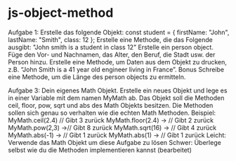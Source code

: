# js-object-method

Aufgabe 1:
Erstelle das folgende Objekt:
const student = {
firstName: "John",
lastName: "Smith",
class: 12 };
Erstelle eine Methode, die das Folgende ausgibt:
"John smith is a student in class 12"
Erstelle ein person object. Füge den Vor- und Nachnamen, das Alter, den Beruf, die Stadt usw. der Person hinzu. Erstelle eine Methode, um Daten aus dem Objekt zu drucken, z.B. “John Smith is a 41 year old engineer living in France”.
Bonus
Schreibe eine Methode, um die Länge des person objects zu ermitteln.

Aufgabe 3:
Dein eigenes Math Objekt.
Erstelle ein neues Objekt und lege es in einer Variable mit dem namen MyMath ab.
Das Objekt soll die Methoden ceil, floor, pow, sqrt und abs des Math Objekts besitzen.
Die Methoden sollen sich genau so verhalten wie die echten Math Methoden.
Beispiel:
MyMath.ceil(2.4) // Gibt 3 zurück
MyMath.floor(2.4) -> // Gibt 2 zurück
MyMath.pow(2,3) ->// Gibt 8 zurück
MyMath.sqrt(16) -> // Gibt 4 zurück
MyMath.abs(-1) -> // Gibt 1 zurück
MyMath.abs(1) -> // Gibt 1 zurück
Leicht: Verwende das Math Objekt um diese Aufgabe zu lösen
Schwer: Überlege selbst wie du die Methoden implementieren kannst (bearbeitet)
